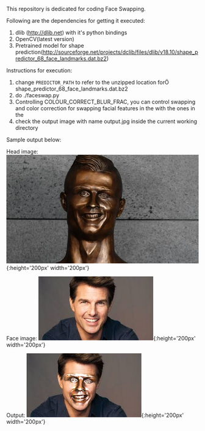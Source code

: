 This repository is dedicated for coding Face Swapping.

Following are the dependencies for getting it executed:
1. dlib (http://dlib.net) with it's python bindings
2. OpenCV(latest version)
3. Pretrained model for shape prediction(http://sourceforge.net/projects/dclib/files/dlib/v18.10/shape_predictor_68_face_landmarks.dat.bz2)

Instructions for execution:
1. change `PREDICTOR_PATH` to refer to the unzipped location forÖ shape_predictor_68_face_landmarks.dat.bz2
2. do ./faceswap.py <head image> <face image>
3. Controlling COLOUR_CORRECT_BLUR_FRAC, you can control swapping and color correction for swapping facial features in the <head image> with the ones in the <face image>
4. check the output image with name output.jpg inside the current working directory


Sample output below:

Head image:
![](/ronaldo-statue.jpg){:height='200px' width='200px'}

Face image:
![](/tom-cruise.jpg){:height='200px' width='200px'}

Output:
![](/output-1.9.jpg){:height='200px' width='200px'}

